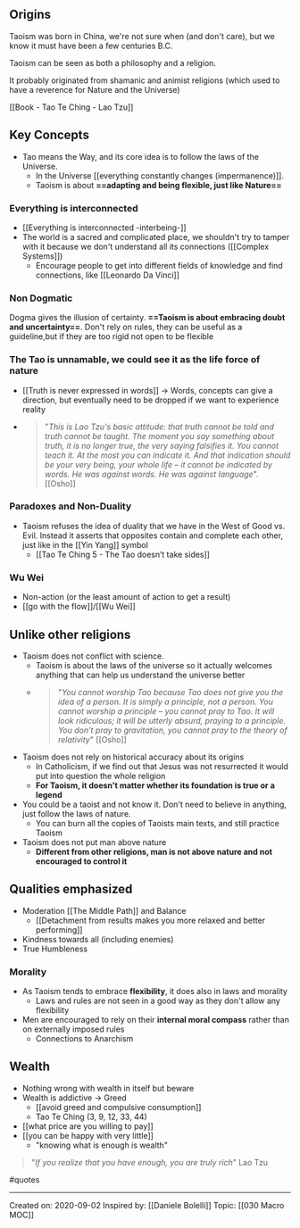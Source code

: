 ## Origins
Taoism was born in China, we're not sure when (and don't care), but we know it must have been a few centuries B.C.

Taoism can be seen as both a philosophy and a religion.

It probably originated from shamanic and animist religions (which used to have a reverence for Nature and the Universe)

[[Book - Tao Te Ching - Lao Tzu]]

## Key Concepts

- Tao means the Way, and its core idea is to follow the laws of the Universe.
    - In the Universe [[everything constantly changes (impermanence)]]. 
    - Taoism is about **==adapting and being flexible, just like Nature==**

### Everything is interconnected
- [[Everything is interconnected -interbeing-]]
- The world is a sacred and complicated place, we shouldn't try to tamper with it because we don't understand all its connections ([[Complex Systems]])
    - Encourage people to get into different fields of knowledge and find connections, like [[Leonardo Da Vinci]]

### Non Dogmatic
Dogma gives the illusion of certainty. **==Taoism is about embracing doubt and uncertainty==**. Don't rely on rules, they can be useful as a guideline,but if they are too rigid not open to be flexible

### The Tao is unnamable, we could see it as the life force of nature
   - [[Truth is never expressed in words]] → Words, concepts can give a direction, but eventually need to be dropped if we want to experience reality
   - > "*This is Lao Tzu's basic attitude: that truth cannot be told and truth cannot be taught. The moment you say something about truth, it is no longer true, the very saying falsifies it. You cannot teach it. At the most you can indicate it. And that indication should be your very being, your whole life – it cannot be indicated by words. He was against words. He was against language*". [[Osho]]
   
### Paradoxes and Non-Duality
- Taoism refuses the idea of duality that we have in the West of Good vs. Evil. Instead it asserts that opposites contain and complete each other, just like in the [[Yin Yang]] symbol
	- [[Tao Te Ching 5 - The Tao doesn’t take sides]]

### Wu Wei
- Non-action (or the least amount of action to get a result)
- [[go with the flow]]/[[Wu Wei]]

## Unlike other religions
- Taoism does not conflict with science. 
    - Taoism is about the laws of the universe so it actually welcomes anything that can help us understand the universe better
    -  > "*You cannot worship Tao because Tao does not give you the idea of a person. It is simply a principle, not a person. You cannot worship a principle – you cannot pray to Tao. It will look ridiculous; it will be utterly absurd, praying to a principle. You don’t pray to gravitation, you cannot pray to the theory of relativity*" [[Osho]]
- Taoism does not rely on historical accuracy about its origins
    - In Catholicism, if we find out that Jesus was not resurrected it would put into question the whole religion
    - **For Taoism, it doesn't matter whether its foundation is true or a legend** 
- You could be a taoist and not know it. Don't need to believe in anything, just follow the laws of nature.
    - You can burn all the copies of Taoists main texts, and still practice Taoism
- Taoism does not put man above nature
    - **Different from other religions, man is not above nature and not encouraged to control it**

## Qualities emphasized
- Moderation [[The Middle Path]] and Balance 
	- [[Detachment from results makes you more relaxed and better performing]]
- Kindness towards all (including enemies)
- True Humbleness

### Morality
- As Taoism tends to embrace **flexibility**, it does also in laws and morality
	- Laws and rules are not seen in a good way as they don't allow any flexibility
- Men are encouraged to rely on their **internal moral compass** rather than on externally imposed rules
	- Connections to Anarchism

## Wealth 
- Nothing wrong with wealth in itself but beware
- Wealth is addictive → Greed
	- [[avoid greed and compulsive consumption]] 
	- Tao Te Ching (3, 9, 12, 33, 44)
- [[what price are you willing to pay]]
-  [[you can be happy with very little]]
	- "knowing what is enough is wealth" 
> "*If you realize that you have enough, you are truly rich*" Lao Tzu
		
#quotes


------------

Created on: 2020-09-02
Inspired by: [[Daniele Bolelli]]
Topic: [[030 Macro MOC]] 